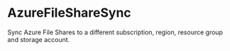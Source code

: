 # AzureFileShareSync
Sync Azure File Shares to a different subscription, region, resource group and storage account.
